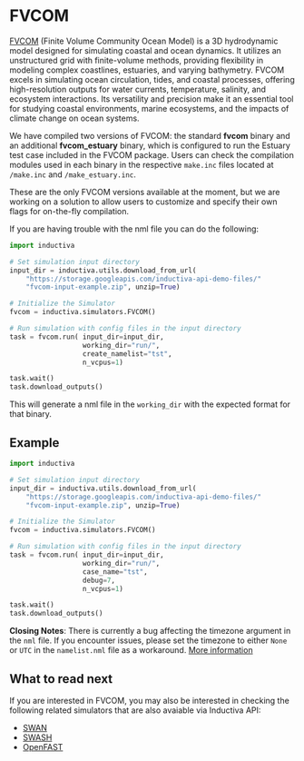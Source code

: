 # FVCOM

[FVCOM](https://www.fvcom.org/) (Finite Volume Community Ocean Model)
is a 3D hydrodynamic model designed for simulating coastal and ocean dynamics.
It utilizes an unstructured grid with finite-volume methods, providing flexibility
in modeling complex coastlines, estuaries, and varying bathymetry. FVCOM excels
in simulating ocean circulation, tides, and coastal processes, offering
high-resolution outputs for water currents, temperature, salinity, and ecosystem
interactions. Its versatility and precision make it an essential tool for
studying coastal environments, marine ecosystems, and the impacts of climate
change on ocean systems.

We have compiled two versions of FVCOM: the standard **fvcom** binary and an
additional **fvcom_estuary** binary, which is configured to run the Estuary test
case included in the FVCOM package. Users can check the compilation modules used
in each binary in the respective `make.inc` files located at `/make.inc` and
`/make_estuary.inc`.

These are the only FVCOM versions available at the moment, but we are working on
a solution to allow users to customize and specify their own flags for on-the-fly
compilation.

If you are having trouble with the nml file you can do the following:

```python
import inductiva

# Set simulation input directory
input_dir = inductiva.utils.download_from_url(
    "https://storage.googleapis.com/inductiva-api-demo-files/"
    "fvcom-input-example.zip", unzip=True)

# Initialize the Simulator
fvcom = inductiva.simulators.FVCOM()

# Run simulation with config files in the input directory
task = fvcom.run( input_dir=input_dir,
                  working_dir="run/",
                  create_namelist="tst",
                  n_vcpus=1)

task.wait()
task.download_outputs()

```
This will generate a nml file in the `working_dir` with the expected format for
that binary.

## Example

```python
import inductiva

# Set simulation input directory
input_dir = inductiva.utils.download_from_url(
    "https://storage.googleapis.com/inductiva-api-demo-files/"
    "fvcom-input-example.zip", unzip=True)

# Initialize the Simulator
fvcom = inductiva.simulators.FVCOM()

# Run simulation with config files in the input directory
task = fvcom.run( input_dir=input_dir,
                  working_dir="run/",
                  case_name="tst",
                  debug=7,
                  n_vcpus=1)

task.wait()
task.download_outputs()

```

**Closing Notes**: There is currently a bug affecting the timezone argument in
the `nml` file. If you encounter issues, please set the timezone to either `None`
or `UTC` in the `namelist.nml` file as a workaround.
[More information](https://github.com/FVCOM-GitHub/FVCOM/issues/27)

## What to read next

If you are interested in FVCOM, you may also be interested in checking
the following related simulators that are also avaiable via Inductiva API:

* [SWAN](SWAN.md)
* [SWASH](SWASH.md)
* [OpenFAST](OpenFAST.md)
